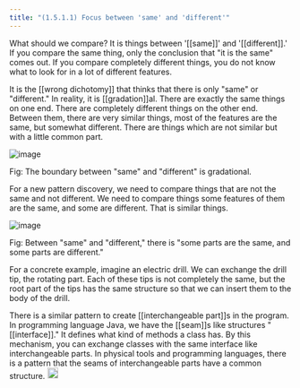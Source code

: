 ```yaml
---
title: "(1.5.1.1) Focus between 'same' and 'different'"
---
```


What should we compare? It is things between '[[same]]' and '[[different]].' If you compare the same thing, only the conclusion that "it is the same" comes out. If you compare completely different things, you do not know what to look for in a lot of different features.

It is the [[wrong dichotomy]] that thinks that there is only "same" or "different."
In reality, it is [[gradation]]al. There are exactly the same things on one end. There are completely different things on the other end. Between them, there are very similar things, most of the features are the same, but somewhat different. There are things which are not similar but with a little common part.

![image](https://gyazo.com/5529858215fbd98907932ae6fd065727/thumb/1000)

Fig: The boundary between "same" and "different" is gradational.

For a new pattern discovery, we need to compare things that are not the same and not different. We need to compare things some features of them are the same, and some are different. That is similar things.

![image](https://gyazo.com/9857a0403135220b6d54cd34daf0b81b/thumb/1000)

Fig: Between "same" and "different," there is "some parts are the same, and some parts are different."

For a concrete example, imagine an electric drill. We can exchange the drill tip, the rotating part. Each of these tips is not completely the same, but the root part of the tips has the same structure so that we can insert them to the body of the drill.

There is a similar pattern to create [[interchangeable part]]s in the program. In programming language Java, we have the [[seam]]s like structures "[[interface]]." It defines what kind of methods a class has. By this mechanism, you can exchange classes with the same interface like interchangeable parts. In physical tools and programming languages, there is a pattern that the seams of interchangeable parts have a common structure.
<img src='https://scrapbox.io/api/pages/nishio-en/en/icon' alt='en.icon' height="19.5"/>